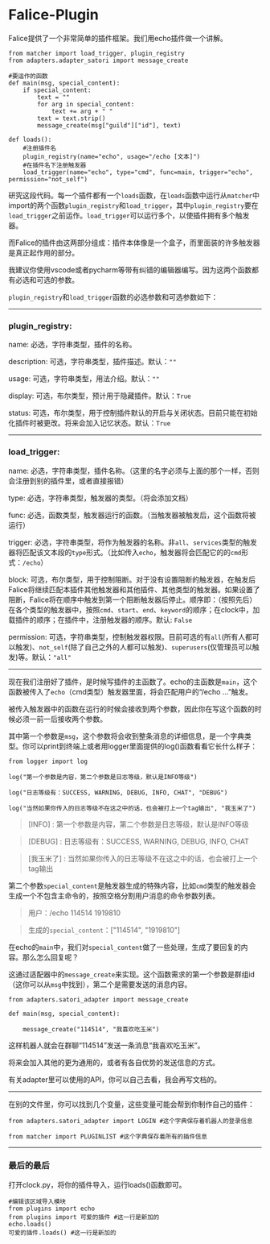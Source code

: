 # Falice-Plugin

Falice提供了一个非常简单的插件框架。我们用echo插件做一个讲解。

```
from matcher import load_trigger, plugin_registry
from adapters.adapter_satori import message_create

#要运作的函数
def main(msg, special_content):
    if special_content:
        text = ""
        for arg in special_content:
            text += arg + " "
        text = text.strip()
        message_create(msg["guild"]["id"], text)

def loads():
    #注册插件名
    plugin_registry(name="echo", usage="/echo [文本]")
    #在插件名下注册触发器
    load_trigger(name="echo", type="cmd", func=main, trigger="echo", permission="not_self")
```

研究这段代码。每一个插件都有一个`loads`函数，在`loads`函数中运行从`matcher`中import的两个函数`plugin_registry`和`load_trigger`，其中`plugin_registry`要在`load_trigger`之前运作。`load_trigger`可以运行多个，以使插件拥有多个触发器。

而Falice的插件由这两部分组成：插件本体像是一个盒子，而里面装的许多触发器是真正起作用的部分。

我建议你使用vscode或者pycharm等带有纠错的编辑器编写。因为这两个函数都有必选和可选的参数。

`plugin_registry`和`load_trigger`函数的必选参数和可选参数如下：

***

### plugin_registry:
name: 必选，字符串类型，插件的名称。

description: 可选，字符串类型，插件描述。默认：`""`

usage: 可选，字符串类型，用法介绍。默认：`""`

display: 可选，布尔类型，预计用于隐藏插件。默认：`True`

status: 可选，布尔类型，用于控制插件默认的开启与关闭状态。目前只能在初始化插件时被更改。将来会加入记忆状态。默认：`True` 

***

### load_trigger:
name: 必选，字符串类型，插件名称。（这里的名字必须与上面的那个一样，否则会注册到别的插件里，或者直接报错）

type: 必选，字符串类型，触发器的类型。（将会添加文档）

func: 必选，函数类型，触发器运行的函数。（当触发器被触发后，这个函数将被运行）

trigger: 必选，字符串类型，将作为触发器的名称。非`all`、`services`类型的触发器将匹配该文本段的`type`形式。（比如传入`echo`，触发器将会匹配它的的`cmd`形式：`/echo`）

block: 可选，布尔类型，用于控制阻断。对于没有设置阻断的触发器，在触发后Falice将继续匹配本插件其他触发器和其他插件、其他类型的触发器。如果设置了阻断，Falice将在顺序中触发到第一个阻断触发器后停止。顺序即：（按照先后）在各个类型的触发器中，按照`cmd`、`start`、`end`、`keyword`的顺序；在clock中，加载插件的顺序；在插件中，注册触发器的顺序。默认: `False`

permission: 可选，字符串类型，控制触发器权限。目前可选的有`all`(所有人都可以触发)、`not_self`(除了自己之外的人都可以触发)、`superusers`(仅管理员可以触发)等。默认：`"all"`

***

现在我们注册好了插件，是时候写插件的主函数了。echo的主函数是`main`，这个函数被传入了`echo`（cmd类型）触发器里面，将会匹配用户的“/echo ...”触发。

被传入触发器中的函数在运行的时候会接收到两个参数，因此你在写这个函数的时候必须一前一后接收两个参数。

其中第一个参数是`msg`，这个参数将会收到整条消息的详细信息，是一个字典类型。你可以print到终端上或者用logger里面提供的log()函数看看它长什么样子：

```
from logger import log

log("第一个参数是内容，第二个参数是日志等级，默认是INFO等级")

log("日志等级有：SUCCESS, WARNING, DEBUG, INFO, CHAT", "DEBUG")

log("当然如果你传入的日志等级不在这之中的话，也会被打上一个tag输出", "我玉米了")
```

> [INFO] : 第一个参数是内容，第二个参数是日志等级，默认是INFO等级

> [DEBUG] : 日志等级有：SUCCESS, WARNING, DEBUG, INFO, CHAT

> [我玉米了] : 当然如果你传入的日志等级不在这之中的话，也会被打上一个tag输出

第二个参数`special_content`是触发器生成的特殊内容，比如`cmd`类型的触发器会生成一个不包含主命令的，按照空格分割用户消息的命令参数列表。

> 用户：/echo 114514 1919810

> 生成的`special_content`：["114514", "1919810"]

在echo的`main`中，我们对`special_content`做了一些处理，生成了要回复的内容。那么怎么回复呢？

这通过适配器中的`message_create`来实现。这个函数需求的第一个参数是群组id（这你可以从`msg`中找到），第二个是需要发送的消息内容。

```
from adapters.satori_adapter import message_create

def main(msg, special_content):

    message_create("114514", "我喜欢吃玉米")
```

这样机器人就会在群聊“114514”发送一条消息“我喜欢吃玉米”。

将来会加入其他的更为通用的，或者有各自优势的发送信息的方式。

有关adapter里可以使用的API，你可以自己去看，我会再写文档的。

***

在别的文件里，你可以找到几个变量，这些变量可能会帮到你制作自己的插件：
```
from adapters.satori_adapter import LOGIN #这个字典保存着机器人的登录信息
```
```
from matcher import PLUGINLIST #这个字典保存着所有的插件信息
```

***
### 最后的最后

打开clock.py，将你的插件导入，运行loads()函数即可。
```
#编辑该区域导入模块
from plugins import echo
from plugins import 可爱的插件 #这一行是新加的
echo.loads()
可爱的插件.loads() #这一行是新加的
```